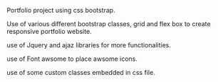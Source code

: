 Portfolio project using css bootstrap.

Use of various different bootstrap classes, grid and flex box to create responsive portfolio website.

use of Jquery and ajaz libraries for more functionalities.

use of Font awsome to place awsome icons.

use of some custom classes embedded in css file.